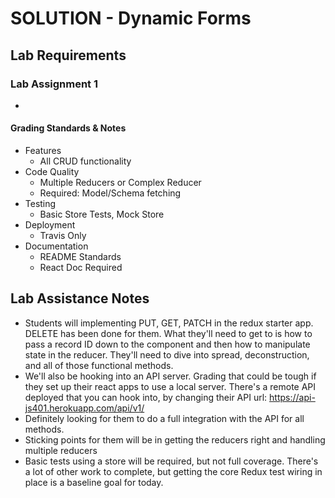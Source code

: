 # SOLUTION - Dynamic Forms

## Lab Requirements

### Lab Assignment 1
*

#### Grading Standards & Notes
  * Features
    * All CRUD functionality
  * Code Quality
    * Multiple Reducers or Complex Reducer
    * Required: Model/Schema fetching
  * Testing
    * Basic Store Tests, Mock Store
  * Deployment
    * Travis Only
  * Documentation
    * README Standards
    * React Doc Required
    
## Lab Assistance Notes
* Students will implementing PUT, GET, PATCH in the redux starter app. DELETE has been done for them.  What they'll need to get to is how to pass a record ID down to the <Record> component and then how to manipulate state in the reducer. They'll need to dive into spread, deconstruction, and all of those functional methods.
* We'll also be hooking into an API server. Grading that could be tough if they set up their react apps to use a local server. There's a remote API deployed that you can hook into, by changing their API url: https://api-js401.herokuapp.com/api/v1/
* Definitely looking for them to do a full integration with the API for all methods.
* Sticking points for them will be in getting the reducers right and handling multiple reducers
* Basic tests using a store will be required, but not full coverage. There's a lot of other work to complete, but getting the core Redux test wiring in place is a baseline goal for today.
